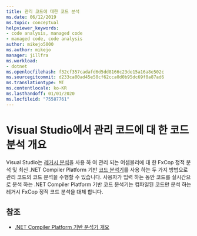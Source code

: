 ```yaml
---
title: 관리 코드에 대한 코드 분석
ms.date: 06/12/2019
ms.topic: conceptual
helpviewer_keywords:
- code analysis, managed code
- managed code, code analysis
author: mikejo5000
ms.author: mikejo
manager: jillfra
ms.workload:
- dotnet
ms.openlocfilehash: f32cf357cadafd6d5dd8166c23de15a16a8e502c
ms.sourcegitcommit: d233ca00ad45e50cf62cca0d0b95dc69f0a87ad6
ms.translationtype: MT
ms.contentlocale: ko-KR
ms.lasthandoff: 01/01/2020
ms.locfileid: "75587761"
---
```

# <a name="overview-of-code-analysis-for-managed-code-in-visual-studio"></a>Visual Studio에서 관리 코드에 대 한 코드 분석 개요

Visual Studio는 [레거시 분석](../code-quality/walkthrough-analyzing-managed-code-for-code-defects.md)을 사용 하 여 관리 되는 어셈블리에 대 한 FxCop 정적 분석 및 최신 .NET Compiler Platform 기반 [코드 분석기](../code-quality/roslyn-analyzers-overview.md)를 사용 하는 두 가지 방법으로 관리 코드의 코드 분석을 수행할 수 있습니다. 사용자가 입력 하는 동안 코드를 실시간으로 분석 하는 .NET Compiler Platform 기반 코드 분석기는 컴파일된 코드만 분석 하는 레거시 FxCop 정적 코드 분석을 대체 합니다.

## <a name="see-also"></a>참조

- [.NET Compiler Platform 기반 분석기 개요](../code-quality/roslyn-analyzers-overview.md)
